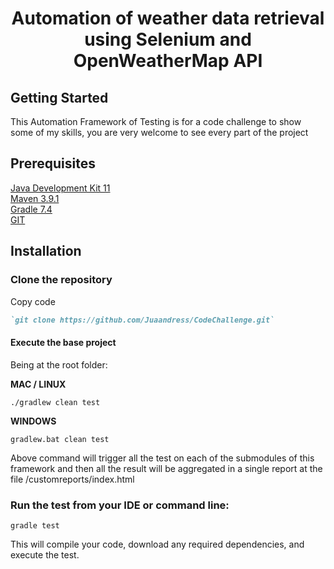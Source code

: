 <h1 align="center">Automation of weather data retrieval using Selenium and OpenWeatherMap API</h1>

## Getting Started
This Automation Framework of Testing is for a code challenge to show some of my skills, 
you are very welcome to see every part of the project
## Prerequisites
[Java Development Kit 11](https://www.oracle.com/ar/java/technologies/javase/jdk11-archive-downloads.html)  
[Maven 3.9.1](https://maven.apache.org/download.cgi)  
[Gradle 7.4](https://gradle.org/next-steps/?version=7.4&format=all)  
[GIT](https://git-scm.com/downloads)

## Installation
### Clone the repository  

Copy code  
```ruby
`git clone https://github.com/Juaandress/CodeChallenge.git`
````

#### Execute the base project 

Being at the root folder:

**MAC / LINUX** 
````
./gradlew clean test
````
**WINDOWS** 
````
gradlew.bat clean test
````

Above command will trigger all the test on each of the submodules of this framework and 
then all the result will be aggregated in a single report at the file /customreports/index.html

### Run the test from your IDE or command line:
````
gradle test
````
This will compile your code, download any required dependencies, and execute the test.
